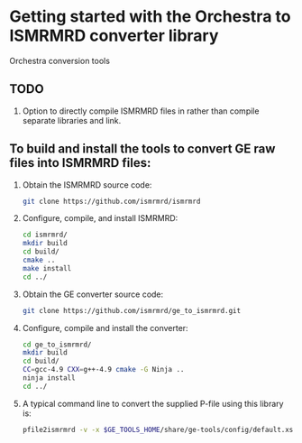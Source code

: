 # Getting started with the Orchestra to ISMRMRD converter library

Orchestra conversion tools

## TODO

1. Option to directly compile ISMRMRD files in rather than compile separate libraries and link.


## To build and install the tools to convert GE raw files into ISMRMRD files:

1.  Obtain the ISMRMRD source code:

    ```bash
    git clone https://github.com/ismrmrd/ismrmrd
    ```

1. Configure, compile, and install ISMRMRD:

    ```bash
    cd ismrmrd/
    mkdir build
    cd build/
    cmake ..
    make install
    cd ../
    ```

1. Obtain the GE converter source code:

    ```bash
    git clone https://github.com/ismrmrd/ge_to_ismrmrd.git
    ```

1. Configure, compile and install the converter:

    ```bash
    cd ge_to_ismrmrd/
    mkdir build
    cd build/
    CC=gcc-4.9 CXX=g++-4.9 cmake -G Ninja ..
    ninja install
    cd ../
    ```

1. A typical command line to convert the supplied P-file using this library is:

   ```bash
   pfile2ismrmrd -v -x $GE_TOOLS_HOME/share/ge-tools/config/default.xsl P12800_sample.7
   ```
